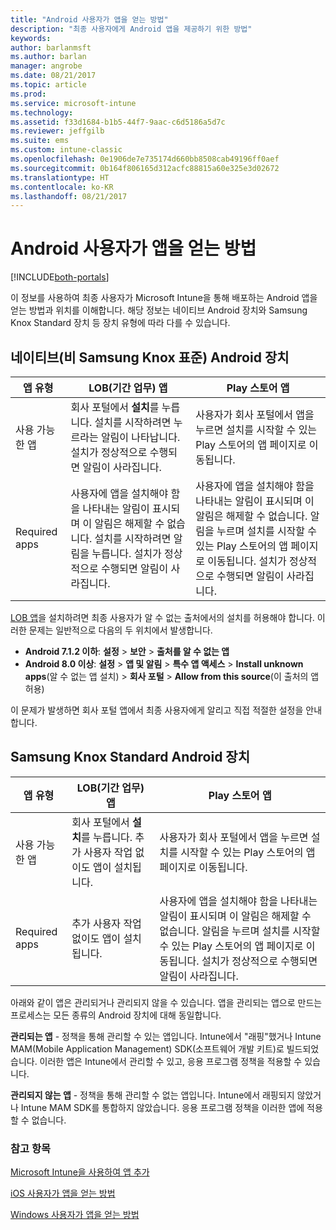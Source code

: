 ```yaml
---
title: "Android 사용자가 앱을 얻는 방법"
description: "최종 사용자에게 Android 앱을 제공하기 위한 방법"
keywords: 
author: barlanmsft
ms.author: barlan
manager: angrobe
ms.date: 08/21/2017
ms.topic: article
ms.prod: 
ms.service: microsoft-intune
ms.technology: 
ms.assetid: f33d1684-b1b5-44f7-9aac-c6d5186a5d7c
ms.reviewer: jeffgilb
ms.suite: ems
ms.custom: intune-classic
ms.openlocfilehash: 0e1906de7e735174d660bb8508cab49196ff0aef
ms.sourcegitcommit: 0b164f806165d312acfc88815a60e325e3d02672
ms.translationtype: HT
ms.contentlocale: ko-KR
ms.lasthandoff: 08/21/2017
---
```

# <a name="how-your-android-users-get-their-apps"></a>Android 사용자가 앱을 얻는 방법

[!INCLUDE[both-portals](./includes/note-for-both-portals.md)]

이 정보를 사용하여 최종 사용자가 Microsoft Intune을 통해 배포하는 Android 앱을 얻는 방법과 위치를 이해합니다. 해당 정보는 네이티브 Android 장치와 Samsung Knox Standard 장치 등 장치 유형에 따라 다를 수 있습니다.

## <a name="native-non-samsung-knox-standard-android-devices"></a>네이티브(비 Samsung Knox 표준) Android 장치

| 앱 유형 | LOB(기간 업무) 앱 | Play 스토어 앱  |
| ------------- |-------------| -----|
| 사용 가능한 앱      | 회사 포털에서 **설치**를 누릅니다. 설치를 시작하려면 누르라는 알림이 나타납니다. 설치가 정상적으로 수행되면 알림이 사라집니다. | 사용자가 회사 포털에서 앱을 누르면 설치를 시작할 수 있는 Play 스토어의 앱 페이지로 이동됩니다.|
| Required apps      | 사용자에 앱을 설치해야 함을 나타내는 알림이 표시되며 이 알림은 해제할 수 없습니다. 설치를 시작하려면 알림을 누릅니다. 설치가 정상적으로 수행되면 알림이 사라집니다.    | 사용자에 앱을 설치해야 함을 나타내는 알림이 표시되며 이 알림은 해제할 수 없습니다. 알림을 누르며 설치를 시작할 수 있는 Play 스토어의 앱 페이지로 이동됩니다. 설치가 정상적으로 수행되면 알림이 사라집니다. |

[LOB 앱](lob-apps-android.md)을 설치하려면 최종 사용자가 알 수 없는 출처에서의 설치를 허용해야 합니다. 이러한 문제는 일반적으로 다음의 두 위치에서 발생합니다.

* **Android 7.1.2 이하**: **설정** > **보안** > **출처를 알 수 없는 앱**
* **Android 8.0 이상**: **설정** > **앱 및 알림** > **특수 앱 액세스** > **Install unknown apps**(알 수 없는 앱 설치) > **회사 포털** > **Allow from this source**(이 출처의 앱 허용)

이 문제가 발생하면 회사 포털 앱에서 최종 사용자에게 알리고 직접 적절한 설정을 안내합니다. 


## <a name="samsung-knox-standard-android-devices"></a>Samsung Knox Standard Android 장치

| 앱 유형 | LOB(기간 업무) 앱 | Play 스토어 앱  |
| ------------- |-------------| -----|
| 사용 가능한 앱      | 회사 포털에서 **설치**를 누릅니다. 추가 사용자 작업 없이도 앱이 설치됩니다. | 사용자가 회사 포털에서 앱을 누르면 설치를 시작할 수 있는 Play 스토어의 앱 페이지로 이동됩니다.|
| Required apps      | 추가 사용자 작업 없이도 앱이 설치됩니다.    | 사용자에 앱을 설치해야 함을 나타내는 알림이 표시되며 이 알림은 해제할 수 없습니다. 알림을 누르며 설치를 시작할 수 있는 Play 스토어의 앱 페이지로 이동됩니다. 설치가 정상적으로 수행되면 알림이 사라집니다. |

아래와 같이 앱은 관리되거나 관리되지 않을 수 있습니다. 앱을 관리되는 앱으로 만드는 프로세스는 모든 종류의 Android 장치에 대해 동일합니다.

**관리되는 앱** - 정책을 통해 관리할 수 있는 앱입니다. Intune에서 "래핑"했거나 Intune MAM(Mobile Application Management) SDK(소프트웨어 개발 키트)로 빌드되었습니다. 이러한 앱은 Intune에서 관리할 수 있고, 응용 프로그램 정책을 적용할 수 있습니다.

**관리되지 않는 앱** - 정책을 통해 관리할 수 없는 앱입니다. Intune에서 래핑되지 않았거나 Intune MAM SDK를 통합하지 않았습니다. 응용 프로그램 정책을 이러한 앱에 적용할 수 없습니다.

### <a name="see-also"></a>참고 항목
[Microsoft Intune을 사용하여 앱 추가](apps-add.md)

[iOS 사용자가 앱을 얻는 방법](end-user-apps-ios.md)

[Windows 사용자가 앱을 얻는 방법](end-user-apps-windows.md)
